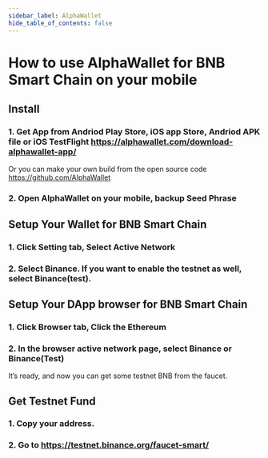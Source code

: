 ```yaml
---
sidebar_label: AlphaWallet
hide_table_of_contents: false
---
```


# How to use AlphaWallet for BNB Smart Chain on your mobile
## Install
### 1. Get App from Andriod Play Store, iOS app Store, Andriod APK file or iOS TestFlight https://alphawallet.com/download-alphawallet-app/
Or you can make your own build from the open source code https://github.com/AlphaWallet

### 2. Open AlphaWallet on your mobile, backup Seed Phrase

## Setup Your Wallet for BNB Smart Chain
### 1. Click Setting tab, Select Active Network

### 2. Select Binance. If you want to enable the testnet as well, select Binance(test).

## Setup Your DApp browser for BNB Smart Chain
### 1. Click Browser tab, Click the Ethereum 

### 2. In the browser active network page, select Binance or Binance(Test) 

It’s ready, and now you can get some testnet BNB from the faucet.

## Get Testnet Fund
### 1. Copy your address.

### 2. Go to <https://testnet.binance.org/faucet-smart/>
